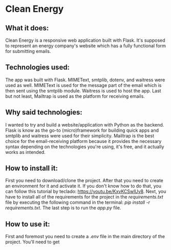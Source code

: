 # Clean Energy
## What it does:
Clean Energy is a responsive web application built with Flask. It's supposed to represent an energy company's website which has a fully functional form for submitting emails.
## Technologies used:
The app was built with Flask. MIMEText, smtplib, dotenv, and waitress were used as well. MIMEText is used for the message part of the email which is then sent using the smtplib module. Waitress is used to host the app. Last but not least, Mailtrap is used as the platform for receiving emails.
## Why said technologies:
I wanted to try and build a website/application with Python as the backend. Flask is know as the go-to (micro)framework for building quick apps and smtplib and waitress were used for their simplicity. Mailtrap is the best choice for the email-receiving platform because it provides the necessary syntax depending on the technologies you're using, it's free, and it actually works as intended.
## How to install it:
First you need to download/clone the project. After that you need to create an environment for it and activate it. If you don't know how to do that, you can follow this tutorial by teclado: https://youtu.be/KxvKCSwlUv8. Next, you have to install all of the requirements for the project in the *requirements.txt* file by executing the following command in the terminal: *pip install -r requirements.txt*. The last step is to run the *app.py* file.
## How to use it:
First and foremost you need to create a *.env* file in the main directory of the project. You'll need to get 
